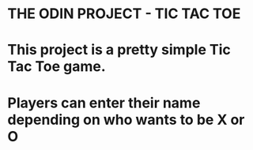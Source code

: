 #  THE ODIN PROJECT - TIC TAC TOE
#   This project is a pretty simple Tic Tac Toe game.
#   Players can enter their name depending on who wants to be X or O    